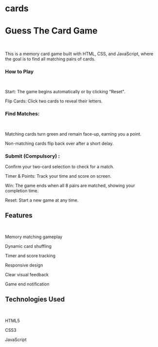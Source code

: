 # cards
<h1> Guess The Card Game </h1> <br>

This is a memory card game built with HTML, CSS, and JavaScript, where the goal is to find all matching pairs of cards.

 <h3> How to Play </h3>  <br>
 
Start: The game begins automatically or by clicking "Reset".  <br>

Flip Cards: Click two cards to reveal their letters.  <br>

 <h3> Find Matches: </h3>  <br>

Matching cards turn green and remain face-up, earning you a point.  <br>

Non-matching cards flip back over after a short delay.  <br>

<h3> Submit (Compulsory) : </h3>  Confirm your two-card selection to check for a match.   <br>

Timer & Points: Track your time and score on screen.  <br>

Win: The game ends when all 8 pairs are matched, showing your completion time.  <br>

Reset: Start a new game at any time.  <br>

 <h2> Features </h2>  <br>
 
Memory matching gameplay  <br>

Dynamic card shuffling   <br>

Timer and score tracking  <br>

Responsive design   <br>

Clear visual feedback  <br>

Game end notification  <br>

<h2> Technologies Used </h2>  <br>

HTML5  <br>

CSS3  <br>

JavaScript  <br>
